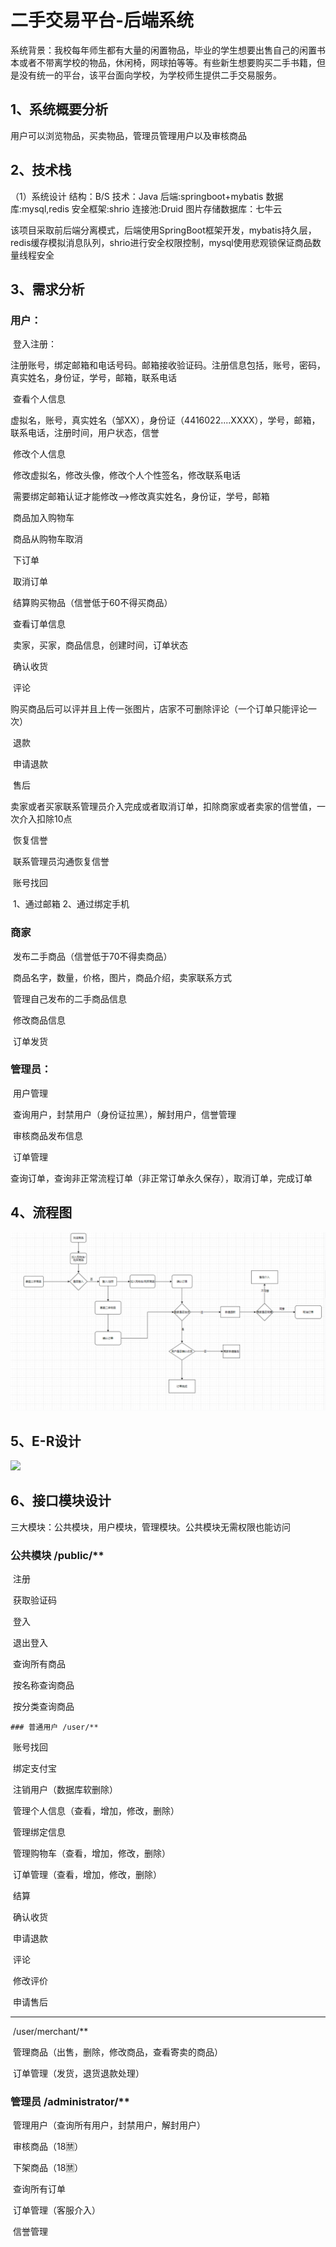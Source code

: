 # 二手交易平台-后端系统

​	系统背景：我校每年师生都有大量的闲置物品，毕业的学生想要出售自己的闲置书本或者不带离学校的物品，休闲椅，网球拍等等。有些新生想要购买二手书籍，但是没有统一的平台，该平台面向学校，为学校师生提供二手交易服务。

## 1、系统概要分析

用户可以浏览物品，买卖物品，管理员管理用户以及审核商品

## 2、技术栈

（1）系统设计
		结构：B/S
		技术：Java
			后端:springboot+mybatis
			数据库:mysql,redis
			安全框架:shrio
			连接池:Druid
			图片存储数据库：七牛云

该项目采取前后端分离模式，后端使用SpringBoot框架开发，mybatis持久层，redis缓存模拟消息队列，shrio进行安全权限控制，mysql使用悲观锁保证商品数量线程安全

## 3、需求分析

### 用户：

​	登入注册：

​			注册账号，绑定邮箱和电话号码。邮箱接收验证码。注册信息包括，账号，密码，真实姓名，身份证，学号，邮箱，联系电话

​	查看个人信息

​			虚拟名，账号，真实姓名（邹XX），身份证（4416022....XXXX），学号，邮箱，联系电话，注册时间，用户状态，信誉

​	修改个人信息

​			修改虚拟名，修改头像，修改个人个性签名，修改联系电话

​			需要绑定邮箱认证才能修改—>修改真实姓名，身份证，学号，邮箱

​	商品加入购物车

​	商品从购物车取消

​	下订单

​	取消订单

​	结算购买物品（信誉低于60不得买商品）

​	查看订单信息

​			卖家，买家，商品信息，创建时间，订单状态

​	确认收货

​	评论

​			购买商品后可以评并且上传一张图片，店家不可删除评论（一个订单只能评论一次）

​	退款

​			申请退款

​	售后

​		卖家或者买家联系管理员介入完成或者取消订单，扣除商家或者卖家的信誉值，一次介入扣除10点

​	恢复信誉

​		联系管理员沟通恢复信誉

​	账号找回

​		1、通过邮箱  2、通过绑定手机

### 商家

​	发布二手商品（信誉低于70不得卖商品）

​			商品名字，数量，价格，图片，商品介绍，卖家联系方式

​	管理自己发布的二手商品信息

​			修改商品信息

​	订单发货

### 管理员：

​	用户管理

​		查询用户，封禁用户（身份证拉黑），解封用户，信誉管理

​	审核商品发布信息

​	订单管理

​		查询订单，查询非正常流程订单（非正常订单永久保存），取消订单，完成订单

## 4、流程图

![](\picture\流程图.png)

## 5、E-R设计

![](\picture\E-R图.png)

## 6、接口模块设计

三大模块：公共模块，用户模块，管理模块。公共模块无需权限也能访问

### 公共模块 /public/**

​		注册

​		获取验证码

​		登入

​		退出登入

​		查询所有商品

​		按名称查询商品

​		按分类查询商品

	### 普通用户 /user/**

​		账号找回

​		绑定支付宝

​		注销用户（数据库软删除）

​		管理个人信息（查看，增加，修改，删除）

​		管理绑定信息

​		管理购物车（查看，增加，修改，删除）

​		订单管理（查看，增加，修改，删除）

​		结算

​		确认收货

​		申请退款

​		评论

​		修改评价

​		申请售后

-------------------------------------------------

​		/user/merchant/**

​		管理商品（出售，删除，修改商品，查看寄卖的商品）

​		订单管理（发货，退货退款处理）

### 管理员 /administrator/**

​		管理用户（查询所有用户，封禁用户，解封用户）

​		审核商品（18🈲）

​		下架商品（18🈲）

​		查询所有订单

​		订单管理（客服介入）

​		信誉管理

